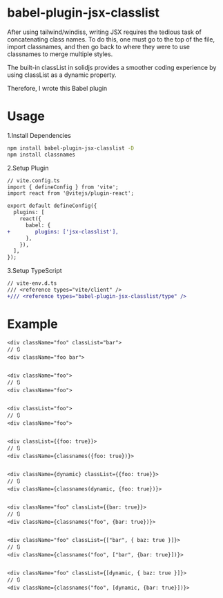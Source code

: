 # babel-plugin-jsx-classlist

After using tailwind/windiss, writing JSX requires the tedious task of concatenating class names. To do this, one must go to the top of the file, import classnames, and then go back to where they were to use classnames to merge multiple styles.

The built-in classList in solidjs provides a smoother coding experience by using classList as a dynamic property.

Therefore, I wrote this Babel plugin

# Usage

1.Install Dependencies

```bash
npm install babel-plugin-jsx-classlist -D
npm install classnames
```

2.Setup Plugin

```diff
// vite.config.ts
import { defineConfig } from 'vite';
import react from '@vitejs/plugin-react';

export default defineConfig({
  plugins: [
    react({
      babel: {
+        plugins: ['jsx-classlist'],
      },
    }),
  ],
});
```

3.Setup TypeScript

```diff
// vite-env.d.ts
/// <reference types="vite/client" />
+/// <reference types="babel-plugin-jsx-classlist/type" />

```

# Example

```tsx
<div className="foo" classList="bar">
// 🔃
<div className="foo bar">


<div className="foo">
// 🔃
<div className="foo">


<div classList="foo">
// 🔃
<div className="foo">


<div classList={{foo: true}}>
// 🔃
<div className={classnames({foo: true})}>


<div className={dynamic} classList={{foo: true}}>
// 🔃
<div className={classnames(dynamic, {foo: true})}>


<div className="foo" classList={{bar: true}}>
// 🔃
<div className={classnames("foo", {bar: true})}>


<div className="foo" classList={["bar", { baz: true }]}>
// 🔃
<div className={classnames("foo", ["bar", {bar: true}])}>


<div className="foo" classList={[dynamic, { baz: true }]}>
// 🔃
<div className={classnames("foo", [dynamic, {bar: true}])}>
```

